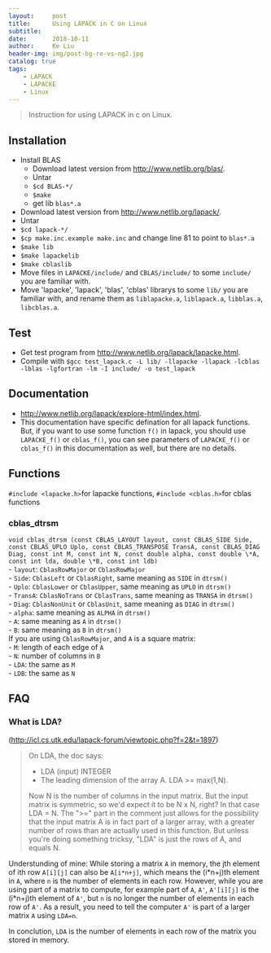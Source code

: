 ```yaml
---
layout:     post
title:      Using LAPACK in C on Linux
subtitle:   
date:       2018-10-11
author:     Ke Liu
header-img: img/post-bg-re-vs-ng2.jpg
catalog: true
tags:
    - LAPACK
    - LAPACKE
    - Linux
---
```


>Instruction for using LAPACK in c on Linux.

## Installation
* Install BLAS
     * Download latest version from http://www.netlib.org/blas/.  
     * Untar   
     * `$cd BLAS-*/`  
     * `$make`  
     * get lib `blas*.a`  
* Download latest version from http://www.netlib.org/lapack/.
* Untar
* `$cd lapack-*/`
* `$cp make.inc.example make.inc` and change line 81 to point to `blas*.a`
* `$make lib`
* `$make lapackelib`
* `$make cblaslib`
* Move files in `LAPACKE/include/` and `CBLAS/include/` to some `include/` you are familiar with. 
* Move 'lapacke', 'lapack', 'blas', 'cblas' librarys to some `lib/` you are familiar with, and rename them as `liblapacke.a`, `liblapack.a`, `libblas.a`, `libcblas.a`.

## Test
* Get test program from http://www.netlib.org/lapack/lapacke.html.
* Compile with `$gcc test_lapack.c -L lib/ -llapacke -llapack -lcblas -lblas -lgfortran -lm -I include/ -o test_lapack` 
      
## Documentation
* http://www.netlib.org/lapack/explore-html/index.html.
* This documentation have specific defination for all lapack functions. But, if you want to use some function `f()` in lapack, you should use `LAPACKE_f()` or `cblas_f()`, you can see parameters of `LAPACKE_f()` or `cblas_f()` in this documentation as well, but there are no details. 

## Functions
`#include <lapacke.h>`for lapacke functions, `#include <cblas.h>`for cblas functions  
### cblas_dtrsm  
`void cblas_dtrsm (const CBLAS_LAYOUT layout, const CBLAS_SIDE Side, const CBLAS_UPLO Uplo, const CBLAS_TRANSPOSE TransA, const CBLAS_DIAG Diag, const int M, const int N, const double alpha, const double \*A, const int lda, double \*B, const int ldb)`   
     - `layout`: `CblasRowMajor` or `CblasRowMajor`   
     - `Side`: `CblasLeft` or `CblasRight`, same meaning as `SIDE` in `dtrsm()`  
     - `Uplo`: `CblasLower` or `CblasUpper`, same meaning as `UPLO` in `dtrsm()`  
     - `TransA`: `CblasNoTrans` or `CblasTrans`, same meaning as `TRANSA` in `dtrsm()`  
     - `Diag`: `CblasNonUnit` or `CblasUnit`, same meaning as `DIAG` in `dtrsm()`  
     - `alpha`: same meaning as `ALPHA` in `dtrsm()`  
     - `A`: same meaning as `A` in `dtrsm()`  
     - `B`: same meaning as `B` in `dtrsm()`  
If you are using `CblasRowMajor`, and `A` is a square matrix:  
     - `M`: length of each edge of `A`  
     - `N`: number of columns in `B`  
     - `LDA`: the same as `M`  
     - `LDB`: the same as `N`  

## FAQ
### What is LDA? 
(http://icl.cs.utk.edu/lapack-forum/viewtopic.php?f=2&t=1897)  
> On LDA, the doc says:
> - LDA (input) INTEGER  
> - The leading dimension of the array A. LDA >= max(1,N).  
>
> Now N is the number of columns in the input matrix. But the input matrix is symmetric, so we'd expect it to be N x N, right? In that case LDA = N. The ">=" part in the comment just allows for the possibility that the input matrix A is in fact part of a larger array, with a greater number of rows than are actually used in this function. But unless you're doing something tricksy, "LDA" is just the rows of A, and equals N.  
  
  Understunding of mine: While storing a matrix `A` in memory, the jth element of ith row `A[i][j]` can also be `A[i*n+j]`, which means the (i\*n+j)th element in `A`, where `n` is the number of elements in each row. However, while you are using part of a matrix to compute, for example part of `A`, `A'`, `A'[i][j]` is the (i\*n+j)th element of `A'`, but `n` is no longer the number of elements in each row of `A'`. As a result, you need to tell the computer `A'` is part of a larger matrix `A` using `LDA=n`.   
    
  In conclution, `LDA` is the number of elements in each row of the matrix you stored in memory.  
